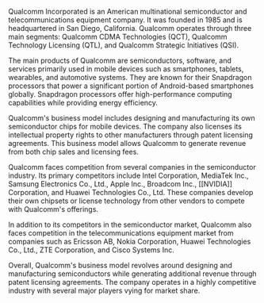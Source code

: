 
Qualcomm Incorporated is an American multinational semiconductor and telecommunications equipment company. It was founded in 1985 and is headquartered in San Diego, California. Qualcomm operates through three main segments: Qualcomm CDMA Technologies (QCT), Qualcomm Technology Licensing (QTL), and Qualcomm Strategic Initiatives (QSI).

The main products of Qualcomm are semiconductors, software, and services primarily used in mobile devices such as smartphones, tablets, wearables, and automotive systems. They are known for their Snapdragon processors that power a significant portion of Android-based smartphones globally. Snapdragon processors offer high-performance computing capabilities while providing energy efficiency.

Qualcomm's business model includes designing and manufacturing its own semiconductor chips for mobile devices. The company also licenses its intellectual property rights to other manufacturers through patent licensing agreements. This business model allows Qualcomm to generate revenue from both chip sales and licensing fees.

Qualcomm faces competition from several companies in the semiconductor industry. Its primary competitors include Intel Corporation, MediaTek Inc., Samsung Electronics Co., Ltd., Apple Inc., Broadcom Inc., [[NVIDIA]] Corporation, and Huawei Technologies Co., Ltd. These companies develop their own chipsets or license technology from other vendors to compete with Qualcomm's offerings.

In addition to its competitors in the semiconductor market, Qualcomm also faces competition in the telecommunications equipment market from companies such as Ericsson AB, Nokia Corporation, Huawei Technologies Co., Ltd., ZTE Corporation, and Cisco Systems Inc.

Overall, Qualcomm's business model revolves around designing and manufacturing semiconductors while generating additional revenue through patent licensing agreements. The company operates in a highly competitive industry with several major players vying for market share.